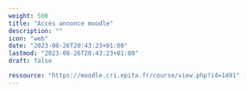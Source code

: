 ```yaml
---
weight: 500
title: "Accès annonce moodle"
description: ""
icon: "web"
date: "2023-08-26T20:43:23+01:00"
lastmod: "2023-08-26T20:43:23+01:00"
draft: false

ressource: "https://moodle.cri.epita.fr/course/view.php?id=1491"
---
```


